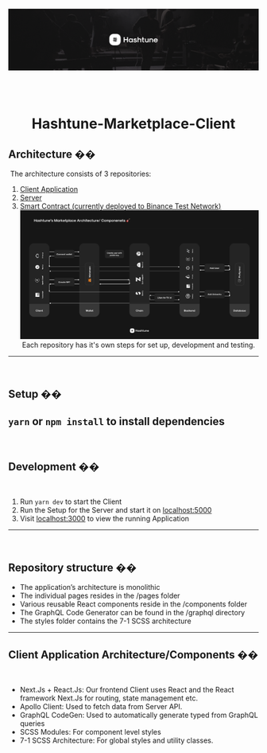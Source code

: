 ![](.github/assets/images/cover.png)
​
<div align="center">
​

# Hashtune-Marketplace-Client
</div>
  
## Architecture ��
​
The architecture consists of 3 repositories:
​
1. [Client Application](https://github.com/hashtune/Hashtune-Marketplace-Client)
2. [Server](https://github.com/hashtune/Hashtune-Marketplace-Server)
3. [Smart Contract (currently deployed to Binance Test Network)](https://github.com/hashtune/Hashtune-Marketplace-Chain)
​
![](.github/assets/images/architecture.png)
​
Each repository has it's own steps for set up, development and testing.
​
---
​
## Setup ��
​
`yarn` or `npm install` to install dependencies
​
---
​
## Development ��
​
1. Run `yarn dev` to start the Client
2. Run the Setup for the Server and start it on  <u>localhost:5000</u> 
3. Visit <u>localhost:3000</u> to view the running Application
​
---
​
## Repository structure ��
* The application’s architecture is monolithic
* The individual pages resides in the /pages folder
* Various reusable React components reside in the /components folder
* The GraphQL Code Generator can be found in the /graphql directory
* The styles folder contains the 7-1 SCSS architecture
​
---
## Client Application Architecture/Components ��
​
* Next.Js + React.Js: Our frontend Client uses React and the React framework Next.Js for routing, state management etc.
* Apollo Client: Used to fetch data from Server API.
* GraphQL CodeGen: Used to automatically generate typed from GraphQL queries
* SCSS Modules: For component level styles
* 7-1 SCSS Architecture: For global styles and utility classes.
